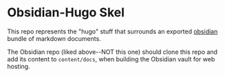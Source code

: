 # Obsidian-Hugo Skel

This repo represents the "hugo" stuff that surrounds an exported [obsidian](https://github.com/nickpalenchar/obsidian) bundle of markdown documents.

The Obsidian repo (liked above--NOT this one) should clone this repo and add its content to `content/docs`, when building the Obsidian vault for web hosting.
